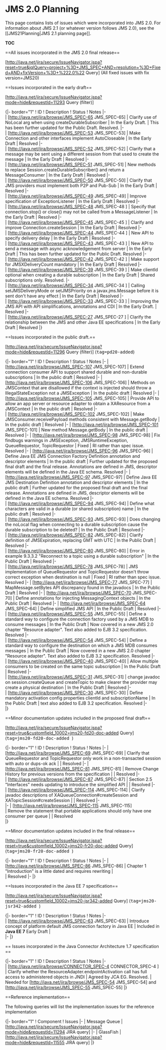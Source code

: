 # JMS 2.0 Planning</h1>

This page contains lists of issues which were incorporated into JMS 2.0. For information about JMS 2.1 (or whatever version follows JMS 2.0), see the [[JMS21Planning|JMS 2.1 planning page]].

__TOC__

==All issues incorporated in the JMS 2.0 final release==

[http://java.net/jira/secure/IssueNavigator.jspa?reset=true&jqlQuery=project+%3D+JMS_SPEC+AND+resolution+%3D+Fixed+AND+fixVersion+%3D+%222.0%22  Query]  (All fixed issues with fix version=JMS20)

==Issues incorporated in the early draft==

[http://java.net/jira/secure/IssueNavigator.jspa?mode=hide&requestId=11293 Query (filter)]

{|- border="1"
! ID
! Description
! Status
! Notes
|-  
| [http://java.net/jira/browse/JMS_SPEC-65 JMS_SPEC-65]
| Clarify use of NoLocal arg when using createDurableSubscriber
| In the Early Draft. 
| This has been further updated for the Public Draft. Resolved.
|-  
| [http://java.net/jira/browse/JMS_SPEC-53 JMS_SPEC-53]
| Make Connection and other interfaces implement AutoCloseable
| In the Early Draft
| Resolved
|-  
| [http://java.net/jira/browse/JMS_SPEC-52 JMS_SPEC-52]
| Clarify that a message may be sent using a different session from that used to create the message
| In the Early Draft
| Resolved
|-  
| [http://java.net/jira/browse/JMS_SPEC-51 JMS_SPEC-51]
| New methods to replace Session.createDurableSubscriber() and return a MessageConsumer
| In the Early Draft
| Resolved
|-  
| [http://java.net/jira/browse/JMS_SPEC-50 JMS_SPEC-50]
| Clarify that JMS providers must implement both P2P and Pub-Sub
| In the Early Draft
| Resolved
|-  
| [http://java.net/jira/browse/JMS_SPEC-49 JMS_SPEC-49]
| Improve specification of ExceptionListener 
| In the Early Draft
| Resolved
|-  
| [http://java.net/jira/browse/JMS_SPEC-48 JMS_SPEC-48 ]
| Specify that connection.stop() or close() may not be called from a MessageListener 
| In the Early Draft
| Resolved
|-  
| [http://java.net/jira/browse/JMS_SPEC-45 JMS_SPEC-45 ]
| Clarify and improve Connection.createSession
| In the Early Draft
| Resolved
|-  
| [http://java.net/jira/browse/JMS_SPEC-44 JMS_SPEC-44 ]
| New API to specify delivery delay
| In the Early Draft
| Resolved
|-  
| [http://java.net/jira/browse/JMS_SPEC-43 JMS_SPEC-43 ]
| New API to send a message with async acknowledgement from server
| In the Early Draft
| This has been further updated for the Public Draft. Resolved
|-  
| [http://java.net/jira/browse/JMS_SPEC-42 JMS_SPEC-42 ]
| Make support for JMSXDeliveryCount mandatory
| In the Early Draft
| Resolved
|-  
| [http://java.net/jira/browse/JMS_SPEC-39 JMS_SPEC-39 ]
| Make clientId optional when creating a durable subscription
| In the Early Draft
| Shared subscriptions only. Resolved.
|-  
| [http://java.net/jira/browse/JMS_SPEC-34 JMS_SPEC-34 ]
| Calling setJMSDeliveryMode or setJMSPriority on a javax.jms.Message before it is sent don't have any effect
| In the Early Draft
| Resolved
|-  
| [http://java.net/jira/browse/JMS_SPEC-33 JMS_SPEC-33 ]
| Improving the JMS API with API simplifications, annotations and CDI
| In the Early Draft. 
| Resolved
|-  
| [http://java.net/jira/browse/JMS_SPEC-27 JMS_SPEC-27 ]
| Clarify the relationship between the JMS and other Java EE specifications
| In the Early Draft
| Resolved
|}

==Issues incorporated in the public draft.==

[http://java.net/jira/secure/IssueNavigator.jspa?mode=hide&requestId=11296 Query (filter)] (<tt>tag=pd20-added</tt>)

{|- border="1"
! ID
! Description
! Status
! Notes
|-
| [http://java.net/jira/browse/JMS_SPEC-107 JMS_SPEC-107]
| Extend connection consumer API to support shared durable and non-durable subscriptions
| In the public draft
| Resolved
|-
| [http://java.net/jira/browse/JMS_SPEC-106 JMS_SPEC-106]
| Methods on JMSContext that are disallowed if the context is injected should throw a IllegalStateException not a JMSException 
| In the public draft
| Resolved
|-
| [http://java.net/jira/browse/JMS_SPEC-105 JMS_SPEC-105]
| Provide API to allow an app server or resource adapter to obtain a XAResource from a JMSContext
| In the public draft
| Resolved
|-  
| [http://java.net/jira/browse/JMS_SPEC-102 JMS_SPEC-102]
| Make JMSConsumer.receivePayload methods consistent with Message.getBody
| In the public draft
|  Resolved
|-
| [http://java.net/jira/browse/JMS_SPEC-101 JMS_SPEC-101]
| New method Message.getBody
| In the public draft
| Resolved
|-
| [http://java.net/jira/browse/JMS_SPEC-98 JMS_SPEC-98]
| Fix findbugs warnings in JMSException, JMSRuntimeException, QueueRequestor, TopicRequestor
| Fixed
| RI rather than spec issue. Resolved
|-
| [http://java.net/jira/browse/JMS_SPEC-96 JMS_SPEC-96]
| Define Java EE JMS Connection Factory Definition annotation and descriptor elements
| In the public draft
| Further updated for the proposed final draft and the final release. Annotations are defined in JMS, descriptor elements will be defined in the Java EE schema. Resolved
|-
| [http://java.net/jira/browse/JMS_SPEC-97 JMS_SPEC-97]
| Define Java EE JMS Destination Definition annotation and descriptor elements
| In the public draft
| Further updated for the proposed final draft and the final release. Annotations are defined in JMS, descriptor elements will be defined in the Java EE schema. Resolved
|-    
| [http://java.net/jira/browse/JMS_SPEC-94 JMS_SPEC-94]
| Define what characters are valid in a durable (or shared subscription) name
| In the public draft
|  Resolved
|-  
| [http://java.net/jira/browse/JMS_SPEC-93 JMS_SPEC-93]
| Does changing the noLocal flag when connecting to a durable subscription cause the durable subscription to be deleted?
| In the Public Draft
| Resolved
|-  
| [http://java.net/jira/browse/JMS_SPEC-82 JMS_SPEC-82]
| Clarify definition of JMSExpiration, replacing GMT with UTC
| In the Public Draft 
| Resolved
|-  
| [http://java.net/jira/browse/JMS_SPEC-80 JMS_SPEC-80]
| Error in example 9.3.3.2 "Reconnect to a topic using a durable subscription"
|  In the Public Draft
| Resolved
|-    
| [http://java.net/jira/browse/JMS_SPEC-78 JMS_SPEC-78]
| JMS implementation of QueueRequestor and TopicRequestor doesn't throw correct exception when destination is null
| Fixed
| RI rather than spec issue. Resolved
|-
| [http://java.net/jira/browse/JMS_SPEC-77 JMS_SPEC-77]
| MapMessage.setBytes API discrepancy found in the javadocs
|  In the Public Draft
|  Resolved
|-
| [http://java.net/jira/browse/JMS_SPEC-70 JMS_SPEC-70]
| Define annotations for injecting MessagingContext objects
|  In the Public Draft
| Resolved
|-
| [http://java.net/jira/browse/JMS_SPEC-64 JMS_SPEC-64]
| Define simplified JMS API
| In the Public Draft
| Resolved
|-  
| [http://java.net/jira/browse/JMS_SPEC-55 JMS_SPEC-55]
| Define a standard way to configure the connection factory used by a JMS MDB to consume messages
| In the Public Draft
| Now covered in a new JMS 2.0 chapter  "Resource adapter". Text also added to EJB 3.2 specification. Resolved
|-  
| [http://java.net/jira/browse/JMS_SPEC-54 JMS_SPEC-54]
| Define a standard way to configure the destination on which a JMS MDB consumes messages
| In the Public Draft
| Now covered in a new JMS 2.0 chapter "Resource adapter". Text also added to EJB 3.2 specification. Resolved
|-  
| [http://java.net/jira/browse/JMS_SPEC-40 JMS_SPEC-40]
| Allow multiple consumers to be created on the same topic subscription
| In the Public Draft
|  Resolved
|-  
| [http://java.net/jira/browse/JMS_SPEC-31 JMS_SPEC-31]
| change javadoc on session.createQueue and createTopic to make clearer the provider may create a physical destination
| In the Public Draft
| Resolved
|-  
| [http://java.net/jira/browse/JMS_SPEC-30 JMS_SPEC-30]
| Define mandatory activation config properties clientId and subscriptionName
| In the Public Draft
| text also added to EJB 3.2 specification. Resolved
|-   
|}

==Minor documentation updates included in the proposed final draft==

[http://java.net/jira/secure/IssueNavigator.jspa?reset=true&customfield_10002=jms20-fd20-doc-added Query]  (<tt>tag=jms20-fd20-doc-added </tt>)

{|- border="1"
! ID
! Description
! Status
! Notes
|-
| [http://java.net/jira/browse/JMS_SPEC-69 JMS_SPEC-69]
| Clarify that QueueRequestor and TopicRequestor only work in a non-transacted session with auto or dups-ok ack
| 
| Resolved
|-
| [http://java.net/jira/browse/JMS_SPEC-81 JMS_SPEC-81]
| Remove Change History for previous versions from the specification
| 
| Resolved 
|-  
| [http://java.net/jira/browse/JMS_SPEC-87 JMS_SPEC-87]
| Section 2.5 "Interfaces" needs updating to introduce the simplified API
| 
| Resolved
|-  
| [http://java.net/jira/browse/JMS_SPEC-114 JMS_SPEC-114]
| Clarify javadoc descriptions of XAQueueConnection#createSession and XATopicSession#createSession
| 
| Resolved
|-  
|-
| [http://java.net/jira/browse/JMS_SPEC-115 JMS_SPEC-115] <br/>
| Remove the statement that portable applications should only have one consumer per queue
| 
| Resolved  
|}

==Minor documentation updates included in the final release==

[http://java.net/jira/secure/IssueNavigator.jspa?reset=true&customfield_10002=jms20-fr20-doc-added Query]  (<tt>tag=jms20-fr20-doc-added </tt>)

{|- border="1"
! ID
! Description
! Status
! Notes
|-
| [http://java.net/jira/browse/JMS_SPEC-86 JMS_SPEC-86]
| Chapter 1 "Introduction" is a little dated and requires rewriting
|  
| Resolved
|- 
|}

==Issues incorporated in the Java EE 7 specification==

[http://java.net/jira/secure/IssueNavigator.jspa?reset=true&customfield_10002=jms20-jsr342-added  Query]  (<tt>tag=jms20-jsr342-added </tt>)

{|- border="1"
! ID
! Description
! Status
! Notes
|-  
| [http://java.net/jira/browse/JMS_SPEC-63 JMS_SPEC-63]
| Introduce concept of platform default JMS connection factory in Java EE
| Included in **Java EE 7** Early Draft
|  
|-
|}

== Issues incorporated in the Java Connector Architecture 1.7 specification ==

{|- border="1"
! ID
! Description
! Status
! Notes
|-  
| [http://java.net/jira/browse/CONNECTOR_SPEC-4 CONNECTOR_SPEC-4 ]
| Clarify whether the ResourceAdapter.endpointActivation call has full access to administered objects in JNDI
| Agreed by JCA EG. Resolved.
| Needed for  [http://java.net/jira/browse/JMS_SPEC-54 JMS_SPEC-54] and  [http://java.net/jira/browse/JMS_SPEC-55 JMS_SPEC-55]
|}

==Reference implementation==

The following queries will list the implementation issues for the reference implementation

{|- border="1"
! Component
! Issues
|-
| Message Queue
| [http://java.net/jira/secure/IssueNavigator.jspa?mode=hide&requestId=11294 JIRA query]
|-
| GlassFish
| [http://java.net/jira/secure/IssueNavigator.jspa?mode=hide&requestId=11555  JIRA query]
|}
